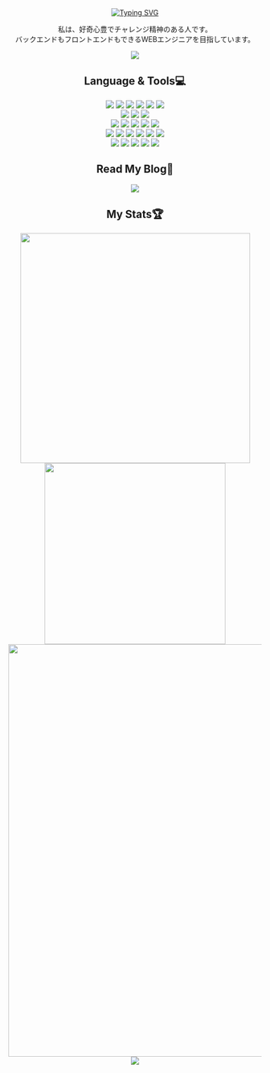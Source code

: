 <div align="center">
<a href="https://git.io/typing-svg"><img src="https://readme-typing-svg.demolab.com?font=Anta&size=70&duration=3000&color=FE428E&center=true&vCenter=true&multiline=true&repeat=false&random=false&width=810&height=200&lines=Hello%2CWorld!+;I'm+Hyeokmo" alt="Typing SVG" /></a>
</div>
<div align="center">
  <p>私は、好奇心豊でチャレンジ精神のある人です。<br>
  バックエンドもフロントエンドもできるWEBエンジニアを目指しています。<br>
  </p>
  <a href="mailto:﻿"khm3626@gmail.com">
    <img src="https://img.shields.io/badge/Contact Me in 3 seconds!-EA4335?style=for-the-badge&logo=Gmail&logoColor=orange"/>
  </a>
</div>  
<h2 align="center" dir="auto">Language & Tools💻</h2>
<div align="center">
  <div align="center">
   <img src="https://img.shields.io/badge/Java-1C9AD6?style=for-the-badge&logo=Java&logoColor=orange"/>
   <img src="https://img.shields.io/badge/HTML5-E34F26?style=for-the-badge&logo=HTML5&logoColor=white"/>
   <img src="https://img.shields.io/badge/CSS3-1572B6?style=for-the-badge&logo=CSS3&logoColor=white"/>
   <img src="https://img.shields.io/badge/JavaScript-F7DF1E?style=for-the-badge&logo=JavaScript&logoColor=black"/>
   <img src="https://img.shields.io/badge/TypeScript-3178C6?style=for-the-badge&logo=TypeScript&logoColor=white"/>
   <img src ="https://img.shields.io/badge/Python-3776AB.svg?&style=for-the-badge&logo=Python&logoColor=white"/>
  </div>
  <div align="center">
   <img src="https://img.shields.io/badge/MySQL-4479A1?style=for-the-badge&logo=MySQL&logoColor=white"/>
   <img src="https://img.shields.io/badge/Oracle-F80000?style=for-the-badge&logo=Oracle&logoColor=white"/>
   <img src="https://img.shields.io/badge/MyBatis-030303?style=for-the-badge&logo=MyBatis&logoColor=white"/>
  </div>
  <div align="center">
   <img src="https://img.shields.io/badge/SpringBoot-6DB33F?style=for-the-badge&logo=springboot&logoColor=white"/>
   <img src="https://img.shields.io/badge/Spring-6DB33F?style=for-the-badge&logo=spring&logoColor=white"/>
   <img src="https://img.shields.io/badge/Thymeleaf-005F0F?style=for-the-badge&logo=Thymeleaf&logoColor=white"/>
   <img src="https://img.shields.io/badge/Gradle-02303A?style=for-the-badge&logo=Gradle&logoColor=white"/>
   <img src="https://img.shields.io/badge/Maven-C71A36?style=for-the-badge&logo=ApacheMaven&logoColor=white"/>
  </div>
  <div align="center">
    <img src="https://img.shields.io/badge/React-61DAFB?style=for-the-badge&logo=React&logoColor=white"/>
    <img src="https://img.shields.io/badge/Angular-0F0F11?style=for-the-badge&logo=Angular&logoColor=white"/>
    <img src="https://img.shields.io/badge/styledcomponents-DB7093?style=for-the-badge&logo=styled-components&logoColor=white"/>
    <img src="https://img.shields.io/badge/Tailwind CSS-06B6D4?style=for-the-badge&logo=Tailwind CSS&logoColor=white"/>
    <img src="https://img.shields.io/badge/sass-CC6699?style=for-the-badge&logo=sass&logoColor=white"/>
    <img src="https://img.shields.io/badge/Bootstrap-563D7C?style=for-the-badge&logo=bootstrap&logoColor=white"/>
  </div>  
  <div align="center">
    <img src="https://img.shields.io/badge/Figma-F24E1E?style=for-the-badge&logo=Figma&logoColor=white"/>
    <img src="https://img.shields.io/badge/Git-F05032?style=for-the-badge&logo=Git&logoColor=white"/>
    <img src="https://img.shields.io/badge/GitHub-181717?style=for-the-badge&logo=GitHub&logoColor=white"/>
    <img src="https://img.shields.io/badge/Firebase-DD2C00?style=for-the-badge&logo=firebase&logoColor=white"/>
    <img src="https://img.shields.io/badge/Amazon AWS-232F3E?style=for-the-badge&logo=amazonwebservices&logoColor=white"/>
  </div>  
</div>
<h2 align="center" dir="auto">Read My Blog📖</h2>
<div align="center">
  <a href="https://zenn.dev/eldorado215">
  <img src="https://img.shields.io/badge/Zenn-3EA8FF?style=for-the-badge&logo=Zenn&logoColor=white"/>
  </a>
</div>
<h2 align="center" dir="auto">My Stats🏆</h2>  
<div align="center">
  <img  width="457" src="https://github-readme-stats.vercel.app/api?username=HyonHyonKOR&theme=radical"/>
  <img  width="360" src="https://github-readme-stats.vercel.app/api/top-langs/?username=HyonHyonKOR&layout=compact&theme=radical"/>
</div>
<div align="center">
<img width="820" src="https://github-readme-activity-graph.vercel.app/graph?username=HyonHyonKOR&theme=github" >
</div>
<div align="center">
<img src="https://github-readme-streak-stats.herokuapp.com/?user=HyonHyonKOR&theme=radical"/>
</div>


<!--
**HyonHyonKOR/HyonHyonKOR** is a ✨ _special_ ✨ repository because its `README.md` (this file) appears on your GitHub profile.

Here are some ideas to get you started:

- 🔭 I’m currently working on ...
- 🌱 I’m currently learning ...
- 👯 I’m looking to collaborate on ...
- 🤔 I’m looking for help with ...
- 💬 Ask me about ...
- 📫 How to reach me: ...
- 😄 Pronouns: ...
- ⚡ Fun fact: ...
-->
